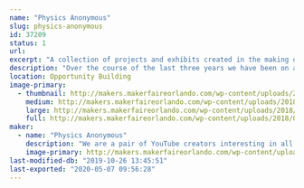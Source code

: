 ```yaml
---
name: "Physics Anonymous"
slug: physics-anonymous
id: 37209
status: 1
url: 
excerpt: "A collection of projects and exhibits created in the making of our science, machining, electronics, and generally-everything-goes YouTube channel"
description: "Over the course of the last three years we have been on an adventure to inspire others to make random, interesting and sometimes even useful things. During that journey we have build 3D printers, a Christmas tree made of lasers, high speed skateboards, propane powered pumpkins, taken ultra high resolution pictures of tiny insects, and even made Santa fly (with adorable kitten reindeer on the bridle). We are looking forward to bringing many of these projects, and maybe a special never before seen, made-just-for-Maker-Faire-Orlando project to share our stories, ideas, and enthusiasm for building things, creativity, and hands-on science."
location: Opportunity Building
image-primary:
  - thumbnail: http://makers.makerfaireorlando.com/wp-content/uploads/2018/08/mikesanta2-150x150.jpg
    medium: http://makers.makerfaireorlando.com/wp-content/uploads/2018/08/mikesanta2-300x204.jpg
    large: http://makers.makerfaireorlando.com/wp-content/uploads/2018/08/mikesanta2.jpg
    full: http://makers.makerfaireorlando.com/wp-content/uploads/2018/08/mikesanta2.jpg
maker:
  - name: "Physics Anonymous"
    description: "We are a pair of YouTube creators interesting in all things maker. We create useful (and often times completely useless) creations. We tend to leap way before we look, and are always entertained by the result. My brother and I both have art backgrounds, but have been heavily influenced by engineering thanks to our rocket scientist father. "
    image-primary: http://makers.makerfaireorlando.com/wp-content/uploads/2018/08/PA-Logo-01-1024x1024.png
last-modified-db: "2019-10-26 13:45:51"
last-exported: "2020-05-07 09:56:28"
---
```

